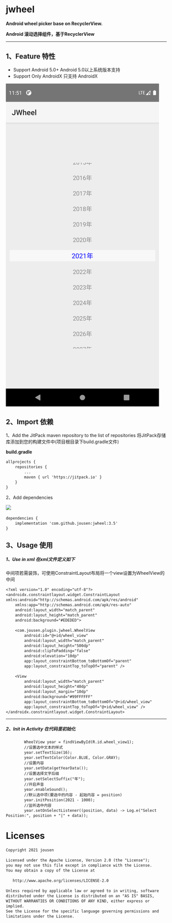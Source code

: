 # jwheel

**Android wheel picker base on RecyclerView.** 

**Android 滚动选择组件，基于RecyclerView**

------

## 1、Feature 特性

- Support Android 5.0+       Android 5.0以上系统版本支持
- Support Only AndroidX    只支持 AndroidX



<img src="https://github.com/jousen/jwheel/blob/main/1.png" />



## 2、Import 依赖

1、Add the JitPack maven repository to the list of repositories 将JitPack存储库添加到您的构建文件中(项目根目录下build.gradle文件)

**build.gradle**

```
allprojects {
    repositories {
        ...
        maven { url 'https://jitpack.io' }
    }
}
```

2、Add dependencies 

[![](https://jitpack.io/v/jousen/jwheel.svg)](https://jitpack.io/#jousen/jwheel)

```
dependencies {
    implementation 'com.github.jousen:jwheel:3.5'
}
```

## 3、Usage 使用

##### 1、Use in xml 在xml文件定义如下

中间项若需装饰，可使用ConstraintLayout布局将一个view设置为WheelView的中间

```
<?xml version="1.0" encoding="utf-8"?>
<androidx.constraintlayout.widget.ConstraintLayout xmlns:android="http://schemas.android.com/apk/res/android"
    xmlns:app="http://schemas.android.com/apk/res-auto"
    android:layout_width="match_parent"
    android:layout_height="match_parent"
    android:background="#EDEDED">
    
    <com.jousen.plugin.jwheel.WheelView
        android:id="@+id/wheel_view"
        android:layout_width="match_parent"
        android:layout_height="500dp"
        android:clipToPadding="false"
        android:elevation="10dp"
        app:layout_constraintBottom_toBottomOf="parent"
        app:layout_constraintTop_toTopOf="parent" />
        
    <View
        android:layout_width="match_parent"
        android:layout_height="40dp"
        android:layout_margin="10dp"
        android:background="#99FFFFFF"
        app:layout_constraintBottom_toBottomOf="@+id/wheel_view"
        app:layout_constraintTop_toTopOf="@+id/wheel_view" />
</androidx.constraintlayout.widget.ConstraintLayout>
```

------

##### 2、Init in Activity 在代码里初始化

```
		WheelView year = findViewById(R.id.wheel_view1);
        //设置选中文本的样式
        year.setTextSize(16);
        year.setTextColor(Color.BLUE, Color.GRAY);
        //设置内容
        year.setData(getYearData());
        //设置选择文字后缀
        year.setSelectSuffix("年");
        //开启声音
        year.enableSound();
        //默认选中项(要选中的内容 - 起始内容 = position)
        year.initPosition(2021 - 1000);
        //监听选中内容
        year.setOnSelectListener((position, data) -> Log.e("Select Position:", position + "|" + data));
```



# Licenses

```
Copyright 2021 jousen

Licensed under the Apache License, Version 2.0 (the "License");
you may not use this file except in compliance with the License.
You may obtain a copy of the License at

   http://www.apache.org/licenses/LICENSE-2.0

Unless required by applicable law or agreed to in writing, software
distributed under the License is distributed on an "AS IS" BASIS,
WITHOUT WARRANTIES OR CONDITIONS OF ANY KIND, either express or implied.
See the License for the specific language governing permissions and
limitations under the License.
```